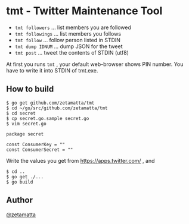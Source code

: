tmt - Twitter Maintenance Tool
==============================

* `tmt followers`  ... list members you are followed
* `tmt followings`  ... list members you follows
* `tmt follow` ... follow person listed in STDIN
* `tmt dump IDNUM` ... dump JSON for the tweet
* `tmt post` ... tweet the contents of STDIN (utf8)

At first you runs `tmt` , your default web-browser shows PIN number.
You have to write it into STDIN of tmt.exe.

How to build
------------

```
$ go get github.com/zetamatta/tmt
$ cd ~/go/src/github.com/zetamatta/tmt
$ cd secret
$ cp secret.go.sample secret.go
$ vim secret.go
```

```
package secret

const ConsumerKey = ""
const ConsumerSecret = ""
```

Write the values you get from https://apps.twitter.com/ , and

```
$ cd ..
$ go get ./...
$ go build
```

Author
------
[@zetamatta](https://github.com/zetamatta/)

